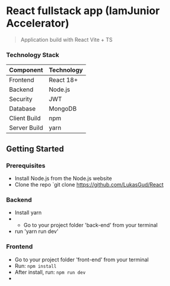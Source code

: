 # React fullstack app (IamJunior Accelerator)

> Application build with React Vite + TS
### Technology Stack
Component         | Technology
---               | ---
Frontend          | React 18+
Backend           | Node.js 
Security          | JWT
Database          | MongoDB
Client Build      | npm
Server Build      | yarn

## Getting Started

### Prerequisites
-  Install Node.js from the Node.js website
-  Clone the repo `git clone https://github.com/LukasGud/React

### Backend
- Install yarn
- - Go to your project folder 'back-end' from your terminal
- run 'yarn run dev'

### Frontend
- Go to your project folder 'front-end' from your terminal
- Run: `npm install`
- After install, run: `npm run dev` 
-

